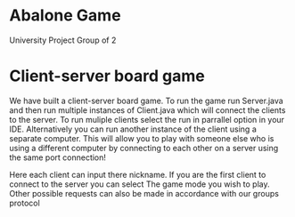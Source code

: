 # Abalone Game 
University Project Group of 2

# Client-server board game
We have built a client-server board game. 
To run the game run Server.java and then run multiple instances of Client.java which will connect the clients to the server. 
To run muliple clients select the run in parrallel option in your IDE. Alternatively you can run another instance of the client using a separate computer.  This will allow you to play with someone else who is using a different computer by connecting to each other on a server using the same port connection! 

Here each client can input there nickname.
If you are the first client to connect to the server you can select The game mode you wish to play. 
Other possible requests can also be made in accordance with our groups protocol



